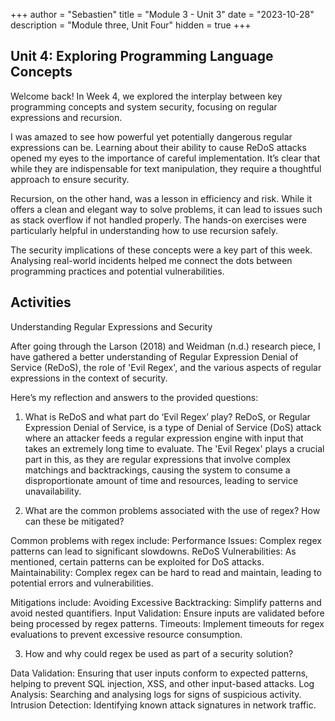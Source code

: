 +++
author = "Sebastien"
title = "Module 3 - Unit 3"
date = "2023-10-28"
description = "Module three, Unit Four"
hidden = true
+++

## Unit 4: Exploring Programming Language Concepts

Welcome back! In Week 4, we explored the interplay between key programming concepts and system security, focusing on regular expressions and recursion.

I was amazed to see how powerful yet potentially dangerous regular expressions can be. Learning about their ability to cause ReDoS attacks opened my eyes to the importance of careful implementation. It’s clear that while they are indispensable for text manipulation, they require a thoughtful approach to ensure security.

Recursion, on the other hand, was a lesson in efficiency and risk. While it offers a clean and elegant way to solve problems, it can lead to issues such as stack overflow if not handled properly. The hands-on exercises were particularly helpful in understanding how to use recursion safely.

The security implications of these concepts were a key part of this week. Analysing real-world incidents helped me connect the dots between programming practices and potential vulnerabilities.

## Activities

Understanding Regular Expressions and Security

After going through the Larson (2018) and Weidman (n.d.) research piece, I have gathered a better understanding of Regular Expression Denial of Service (ReDoS), the role of 'Evil Regex', and the various aspects of regular expressions in the context of security.

Here’s my reflection and answers to the provided questions:

1. What is ReDoS and what part do ‘Evil Regex’ play?
ReDoS, or Regular Expression Denial of Service, is a type of Denial of Service (DoS) attack where an attacker feeds a regular expression engine with input that takes an extremely long time to evaluate. The 'Evil Regex' plays a crucial part in this, as they are regular expressions that involve complex matchings and backtrackings, causing the system to consume a disproportionate amount of time and resources, leading to service unavailability.

2. What are the common problems associated with the use of regex? How can these be mitigated?

Common problems with regex include:
Performance Issues: Complex regex patterns can lead to significant slowdowns.
ReDoS Vulnerabilities: As mentioned, certain patterns can be exploited for DoS attacks.
Maintainability: Complex regex can be hard to read and maintain, leading to potential errors and vulnerabilities.

Mitigations include:
Avoiding Excessive Backtracking: Simplify patterns and avoid nested quantifiers.
Input Validation: Ensure inputs are validated before being processed by regex patterns.
Timeouts: Implement timeouts for regex evaluations to prevent excessive resource consumption.

3. How and why could regex be used as part of a security solution?

Data Validation: Ensuring that user inputs conform to expected patterns, helping to prevent SQL injection, XSS, and other input-based attacks.
Log Analysis: Searching and analysing logs for signs of suspicious activity.
Intrusion Detection: Identifying known attack signatures in network traffic.


